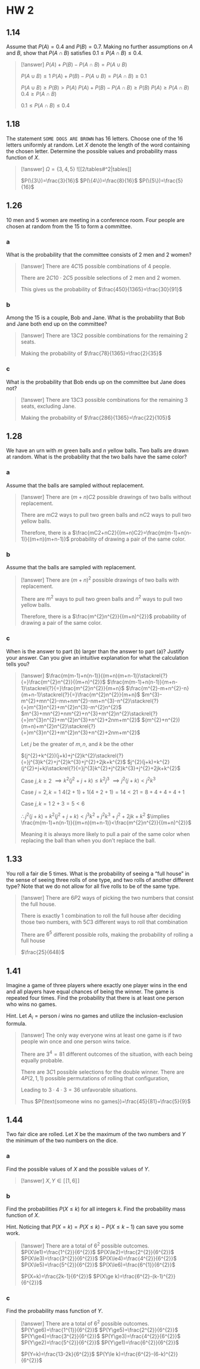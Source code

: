 # HW 2

## 1.14

Assume that $P (A) = 0.4$ and $P (B) = 0.7$. Making no further assumptions on $A$ and $B$, show that $P (A\cap B)$ satisfies $0.1 \le P (A\cap B) \le 0.4$.

> [!answer]
> $P(A)+P(B)-P(A\cap B)=P(A\cup B)$
> 
> $P(A\cup B)\le 1$
> $P(A)+P(B)-P(A\cup B)=P(A\cap B)\ge 0.1$
> 
> $P(A\cup B)\ge P(B)>P(A)$
> $P(A)+P(B)-P(A\cap B)\ge P(B)$
> $P(A)\ge P(A\cap B)$
> $0.4\ge P(A\cap B)$
> 
> $0.1\le P(A\cap B)\le 0.4$

## 1.18

The statement `SOME DOGS ARE BROWN` has 16 letters. Choose one of the 16 letters uniformly at random. Let $X$ denote the length of the word containing the chosen letter. Determine the possible values and probability mass function of $X$.

> [!answer]
> $\Omega=\{3, 4, 5\}$
> ![[2/tables#^2|tables]]
> 
> $P(\{3\})=\frac{3}{16}$
> $P(\{4\})=\frac{8}{16}$
> $P(\{5\})=\frac{5}{16}$

## 1.26

10 men and 5 women are meeting in a conference room. Four people are chosen at random from the 15 to form a committee.

### a

What is the probability that the committee consists of 2 men and 2 women?

> [!answer]
> There are $4C15$ possible combinations of 4 people.
> 
> There are $2C10\cdot 2C5$ possible selections of 2 men and 2 women.
> 
> This gives us the probability of $\frac{450}{1365}=\frac{30}{91}$

### b

Among the 15 is a couple, Bob and Jane. What is the probability that Bob and Jane both end up on the committee?

> [!answer]
> There are $13C2$ possible combinations for the remaining 2 seats.
> 
> Making the probability of $\frac{78}{1365}=\frac{2}{35}$

### c

What is the probability that Bob ends up on the committee but Jane does not?

> [!answer]
> There are $13C3$ possible combinations for the remaining 3 seats, excluding Jane.
> 
> Making the probability of $\frac{286}{1365}=\frac{22}{105}$

## 1.28

We have an urn with $m$ green balls and $n$ yellow balls. Two balls are drawn at random. What is the probability that the two balls have the same color?

### a

Assume that the balls are sampled without replacement.

> [!answer]
> There are $(m+n)C2$ possible drawings of two balls without replacement.
> 
> There are $mC2$ ways to pull two green balls and $nC2$ ways to pull two yellow balls.
> 
> Therefore, there is a $\frac{mC2+nC2}{(m+n)C2}=\frac{m(m-1)+n(n-1)}{(m+n)(m+n-1)}$ probability of drawing a pair of the same color.

### b

Assume that the balls are sampled with replacement.

> [!answer]
> There are $(m+n)^{2}$ possible drawings of two balls with replacement.
> 
> There are $m^{2}$ ways to pull two green balls and $n^{2}$ ways to pull two yellow balls.
> 
> Therefore, there is a $\frac{m^{2}n^{2}}{(m+n)^{2}}$ probability of drawing a pair of the same color.

### c

When is the answer to part (b) larger than the answer to part (a)? Justify
your answer. Can you give an intuitive explanation for what the calculation
tells you?

> [!answer]
> $\frac{m(m-1)+n(n-1)}{(m+n)(m+n-1)}\stackrel{?}{=}\frac{m^{2}n^{2}}{(m+n)^{2}}$
> $\frac{m(m-1)+n(n-1)}{m+n-1}\stackrel{?}{=}\frac{m^{2}n^{2}}{m+n}$
> $\frac{m^{2}-m+n^{2}-n}{m+n-1}\stackrel{?}{=}\frac{m^{2}n^{2}}{m+n}$
> $m^{3}-m^{2}+mn^{2}-mn+nm^{2}-nm+n^{3}-n^{2}\stackrel{?}{=}m^{3}n^{2}+m^{2}n^{3}-m^{2}n^{2}$
> $m^{3}+mn^{2}+nm^{2}+n^{3}+m^{2}n^{2}\stackrel{?}{=}m^{3}n^{2}+m^{2}n^{3}+n^{2}+2nm+m^{2}$
> $(m^{2}+n^{2})(m+n)+m^{2}n^{2}\stackrel{?}{=}m^{3}n^{2}+m^{2}n^{3}+n^{2}+2nm+m^{2}$
> 
> Let $j$ be the greater of $m,n$, and $k$ be the other
> 
> $(j^{2}+k^{2})(j+k)+j^{2}k^{2}\stackrel{?}{=}j^{3}k^{2}+j^{2}k^{3}+j^{2}+2jk+k^{2}$
> $j^{2}(j+k)+k^{2}(j^{2}+j+k)\stackrel{?}{=}j^{3}k^{2}+j^{2}k^{3}+j^{2}+2jk+k^{2}$
> 
> Case $j,k\ge2$
> $\implies k^{2}(j^{2}+j+k)\le k^{2}j^{3}$
> $\implies j^{2}(j+k)<j^{2}k^{3}$
> 
> Case $j=2,k=1$
> $4(2+1)+1(4+2+1)=14<21=8+4+4+4+1$
> 
> Case $j,k=1$
> $2+3=5<6$
> 
> $\therefore j^{2}(j+k)+k^{2}(j^{2}+j+k)<j^{3}k^{2}+j^{2}k^{3}+j^{2}+2jk+k^{2}$
> $\implies \frac{m(m-1)+n(n-1)}{(m+n)(m+n-1)}<\frac{m^{2}n^{2}}{(m+n)^{2}}$
> 
> Meaning it is always more likely to pull a pair of the same color when replacing the ball than when you don't replace the ball.

## 1.33

You roll a fair die 5 times. What is the probability of seeing a “full house” in the sense of seeing three rolls of one type, and two rolls of another different type? Note that we do not allow for all five rolls to be of the same type.

> [!answer]
> There are $6P2$ ways of picking the two numbers that consist the full house.
> 
> There is exactly $1$  combination to roll the full house after deciding those two numbers, with $5C3$ different ways to roll that combination
> 
> There are $6^{5}$ different possible rolls, making the probability of rolling a full house
> 
> $\frac{25}{648}$

## 1.41

Imagine a game of three players where exactly one player wins in the end and all players have equal chances of being the winner. The game is repeated four times. Find the probability that there is at least one person who wins no games.

Hint. Let $A_{i} = \text{person }i\text{ wins no games}$ and utilize the inclusion-exclusion formula.

> [!answer]
> The only way everyone wins at least one game is if two people win once and one person wins twice.
> 
> There are $3^{4}=81$ different outcomes of the situation, with each being equally probable.
> 
> There are $3C1$ possible selections for the double winner.
> There are $4P(2, 1, 1)$ possible permutations of rolling that configuration,
> 
> Leading to $3\cdot4\cdot3=36$ unfavorable situations.
> 
> Thus $P(\text{someone wins no games})=\frac{45}{81}=\frac{5}{9}$

## 1.44

Two fair dice are rolled. Let $X$ be the maximum of the two numbers and $Y$ the minimum of the two numbers on the dice.

### a

Find the possible values of $X$ and the possible values of $Y$.

> [!answer]
> $X,Y\in[\![1,6]\!]$

### b

Find the probabilities $P (X \le k)$ for all integers $k$. Find the probability mass function of $X$.

Hint. Noticing that $P (X = k) = P (X \le k) - P (X \le k - 1)$ can save you some work.

> [!answer]
> There are a total of $6^{2}$ possible outcomes.
>  $P(X\le1)=\frac{1^{2}}{6^{2}}$
>  $P(X\le2)=\frac{2^{2}}{6^{2}}$
>  $P(X\le3)=\frac{3^{2}}{6^{2}}$
>  $P(X\le4)=\frac{4^{2}}{6^{2}}$
>  $P(X\le5)=\frac{5^{2}}{6^{2}}$
>  $P(X\le6)=\frac{6^{1}}{6^{2}}$
>  
>  $P(X=k)=\frac{2k-1}{6^{2}}$
>  $P(X\ge k)=\frac{6^{2}-(k-1)^{2}}{6^{2}}$

### c

Find the probability mass function of $Y$.

> [!answer]
> There are a total of $6^{2}$ possible outcomes.
>  $P(Y\ge6)=\frac{1^{1}}{6^{2}}$
>  $P(Y\ge5)=\frac{2^{2}}{6^{2}}$
>  $P(Y\ge4)=\frac{3^{2}}{6^{2}}$
>  $P(Y\ge3)=\frac{4^{2}}{6^{2}}$
>  $P(Y\ge2)=\frac{5^{2}}{6^{2}}$
>  $P(Y\ge1)=\frac{6^{2}}{6^{2}}$
>  
>  $P(Y=k)=\frac{13-2k}{6^{2}}$
>  $P(Y\le k)=\frac{6^{2}-(6-k)^{2}}{6^{2}}$
